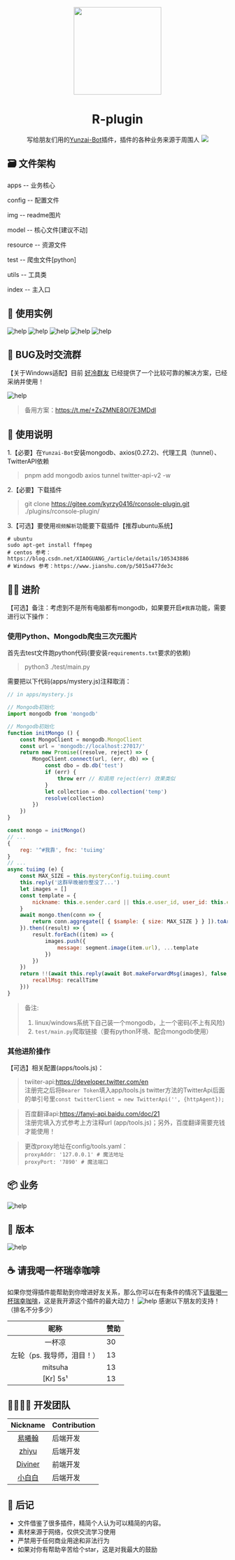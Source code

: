 <p align="center">
  <a href="https://gitee.com/kyrzy0416/rconsole-plugin">
    <img width="200" src="./img/logo.png">
  </a>
</p>

<div align="center">
    <h1>R-plugin</h1>
    写给朋友们用的<a href="https://gitee.com/Le-niao/Yunzai-Bot" target="_blank">Yunzai-Bot</a>插件，插件的各种业务来源于周围人
<img src="https://cdn.jsdelivr.net/gh/xianxincoder/xianxincoder/assets/github-contribution-grid-snake.svg">
</div>

## 🗃️ 文件架构
apps -- 业务核心

config -- 配置文件

img -- readme图片

model -- 核心文件[建议不动]

resource -- 资源文件

test -- 爬虫文件[python]

utils -- 工具类

index -- 主入口

## 🧏 ‍使用实例
![help](./img/example.png)
![help](./img/example2.png)
![help](./img/example3.png)
![help](./img/example4.png)
![help](./img/example5.png)

## 🤺 BUG及时交流群
【关于Windows适配】目前 [好冷群友](https://gitee.com/hetangx) 已经提供了一个比较可靠的解决方案，已经采纳并使用！

![help](./img/community.jpg)
> 备用方案：https://t.me/+ZsZMNE8OI7E3MDdl

## 📔 使用说明

1.【必要】在`Yunzai-Bot`安装mongodb、axios(0.27.2)、代理工具（tunnel）、TwitterAPI依赖
> pnpm add mongodb axios tunnel twitter-api-v2 -w

2.【必要】下载插件
> git clone https://gitee.com/kyrzy0416/rconsole-plugin.git ./plugins/rconsole-plugin/

3.【可选】要使用`视频解析`功能要下载插件【推荐ubuntu系统】
```shell
# ubuntu
sudo apt-get install ffmpeg
# centos 参考：https://blog.csdn.net/XIAOGUANG_/article/details/105343886
# Windows 参考：https://www.jianshu.com/p/5015a477de3c
````

## 🧑‍🌾 进阶
【可选】备注：考虑到不是所有电脑都有mongodb，如果要开启`#我靠`功能，需要进行以下操作：

### 使用Python、Mongodb爬虫三次元图片
首先去test文件跑python代码(要安装`requirements.txt`要求的依赖)
> python3 ./test/main.py

需要把以下代码(apps/mystery.js)注释取消：
```javascript
// in apps/mystery.js

// Mongodb初始化
import mongodb from 'mongodb'

// Mongodb初始化
function initMongo () {
    const MongoClient = mongodb.MongoClient
    const url = 'mongodb://localhost:27017/'
    return new Promise((resolve, reject) => {
        MongoClient.connect(url, (err, db) => {
            const dbo = db.db('test')
            if (err) {
                throw err // 和调用 reject(err) 效果类似
            }
            let collection = dbo.collection('temp')
            resolve(collection)
        })
    })
}

const mongo = initMongo()
// ...
{
    reg: '^#我靠', fnc: 'tuiimg'
}
// ...
async tuiimg (e) {
    const MAX_SIZE = this.mysteryConfig.tuiimg.count
    this.reply('这群早晚被你整没了...')
    let images = []
    const template = {
        nickname: this.e.sender.card || this.e.user_id, user_id: this.e.user_id
    }
    await mongo.then(conn => {
        return conn.aggregate([ { $sample: { size: MAX_SIZE } } ]).toArray()
    }).then((result) => {
        result.forEach((item) => {
            images.push({
                message: segment.image(item.url), ...template
            })
        })
    })
    return !!(await this.reply(await Bot.makeForwardMsg(images), false, {
        recallMsg: recallTime
    }))
}
```

> 备注: 
> 1. linux/windows系统下自己装一个mongodb，上一个密码(不上有风险)  
> 2. `test/main.py`爬取链接（要有python环境、配合mongodb使用）

### 其他进阶操作
【可选】相关配置(apps/tools.js)：
> twiiter-api:https://developer.twitter.com/en  
注册完之后将`Bearer Token`填入app/tools.js twitter方法的TwitterApi后面的单引号里`const twitterClient = new TwitterApi('', {httpAgent});`

> 百度翻译api:https://fanyi-api.baidu.com/doc/21  
注册完填入方式参考上方注释url (app/tools.js)；另外，百度翻译需要充钱才能使用！

> 更改proxy地址在config/tools.yaml：  
`proxyAddr: '127.0.0.1' # 魔法地址`  
`proxyPort: '7890' # 魔法端口`
## 📦 业务
![help](./img/help.jpg)

## 🤳 版本
![help](./img/version.jpg)

##  ☕ 请我喝一杯瑞幸咖啡
如果你觉得插件能帮助到你增进好友关系，那么你可以在有条件的情况下[请我喝一杯瑞幸咖啡](https://afdian.net/a/zhiyu1998)，这是我开源这个插件的最大动力！
![help](./img/afdian.jpg)
感谢以下朋友的支持！（排名不分多少）

|       昵称        | 赞助  |
|:---------------:|-----|
|       一杯凉       | 30  |
| 左轮（ps. 我导师，泪目！） | 13  |
|     mitsuha     | 13  |
|    [Kr] 5s¹     | 13  |

##  👩‍👩‍👧‍👧 开发团队
| Nickname                                                     | Contribution |
| :----------------------------------------------------------: |--------------|
|[易曦翰](https://gitee.com/yixihan) | 后端开发         |
|[zhiyu](https://gitee.com/kyrzy0416) | 后端开发         |
|[Diviner](https://gitee.com/divinerJJ) | 前端开发         |
|[小白白](https://gitee.com/little_White01) | 后端开发         |

## 🚀 后记
* 文件借鉴了很多插件，精简个人认为可以精简的内容。 
* 素材来源于网络，仅供交流学习使用 
* 严禁用于任何商业用途和非法行为 
* 如果对你有帮助辛苦给个star，这是对我最大的鼓励
